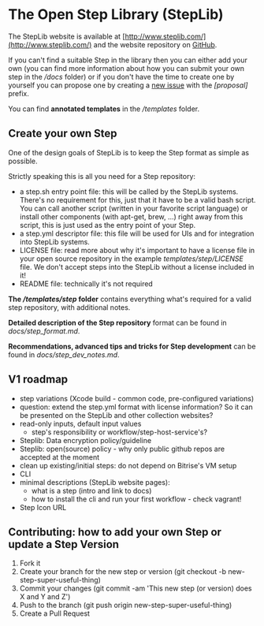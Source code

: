 The Open Step Library (StepLib)
=======

The StepLib website is available at [http://www.steplib.com/](http://www.steplib.com/) and the website repository on [GitHub](https://github.com/steplib/website).

If you can't find a suitable Step in the library then you can either add your own (you can find more information about how you can submit your own step in the */docs* folder) or if you don't have the time to create one by yourself you can propose one by creating a [new issue](https://github.com/steplib/steplib/issues) with the *[proposal]* prefix.

You can find **annotated templates** in the */templates* folder.

## Create your own Step

One of the design goals of StepLib is to keep the Step format as simple as possible.

Strictly speaking this is all you need for a Step repository:

* a step.sh entry point file: this will be called by the StepLib systems. There's no requirement for this, just that it have to be a valid bash script. You can call another script (written in your favorite script language) or install other components (with apt-get, brew, ...) right away from this script, this is just used as the entry point of your Step.
* a step.yml descriptor file: this file will be used for UIs and for integration into StepLib systems.
* LICENSE file: read more about why it's important to have a license file in your open source repository in the example *templates/step/LICENSE* file. We don't accept steps into the StepLib without a license included in it!
* README file: technically it's not required

**The */templates/step* folder** contains everything what's required for a valid step repository,
with additional notes.

**Detailed description of the Step repository** format can be found in *docs/step_format.md*.

**Recommendations, advanced tips and tricks for Step development** can be found in *docs/step_dev_notes.md*.


## V1 roadmap

* step variations (Xcode build - common code, pre-configured variations)
* question: extend the step.yml format with license information? So it can be presented on the StepLib and other collection websites?
* read-only inputs, default input values
  * step's responsibility or workflow/step-host-service's?
* Steplib: Data encryption policy/guideline
* Steplib: open(source) policy - why only public github repos are accepted at the moment
* clean up existing/initial steps: do not depend on Bitrise's VM setup
* CLI
* minimal descriptions (StepLib website pages):
  * what is a step (intro and link to docs)
  * how to install the cli and run your first workflow - check vagrant!
* Step Icon URL


## Contributing: how to add your own Step or update a Step Version

1. Fork it
2. Create your branch for the new step or version (git checkout -b new-step-super-useful-thing)
3. Commit your changes (git commit -am 'This new step (or version) does X and Y and Z')
4. Push to the branch (git push origin new-step-super-useful-thing)
5. Create a Pull Request
